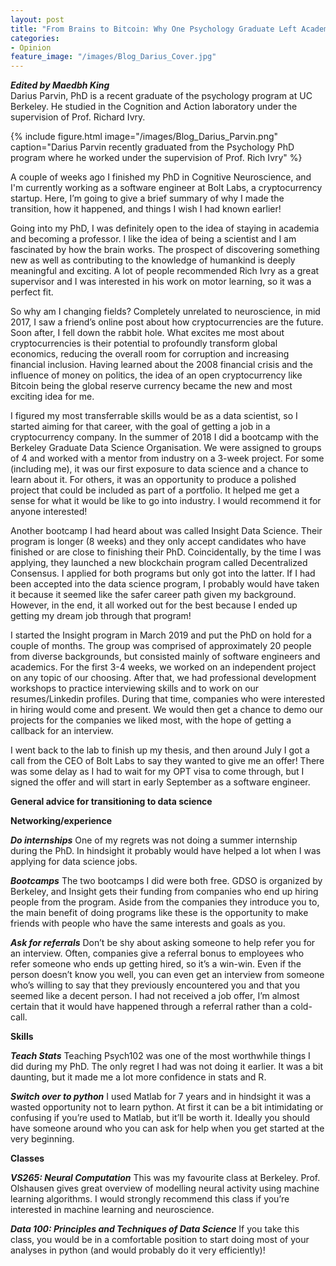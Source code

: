 ```yaml
---
layout: post
title: "From Brains to Bitcoin: Why One Psychology Graduate Left Academia for Industry"
categories: 
- Opinion
feature_image: "/images/Blog_Darius_Cover.jpg"
---
```

***Edited by Maedbh King***<br/>
Darius Parvin, PhD is a recent graduate of the psychology program at UC Berkeley. He studied in the Cognition and Action laboratory under the supervision of Prof. Richard Ivry. 

{% include figure.html image="/images/Blog_Darius_Parvin.png" caption="Darius Parvin recently graduated from the Psychology PhD program where he worked under the supervision of Prof. Rich Ivry" %}

A couple of weeks ago I finished my PhD in Cognitive Neuroscience, and I'm currently working as a software engineer at Bolt Labs, a cryptocurrency startup. Here, I’m going to give a brief summary of why I made the transition, how it happened, and things I wish I had known earlier! 

Going into my PhD, I was definitely open to the idea of staying in academia and becoming a professor. I like the idea of being a scientist and I am fascinated by how the brain works. The prospect of discovering something new as well as contributing to the knowledge of humankind is deeply meaningful and exciting. A lot of people recommended Rich Ivry as a great supervisor and I was interested in his work on motor learning, so it was a perfect fit.

So why am I changing fields? Completely unrelated to neuroscience, in mid 2017, I saw a friend’s online post about how cryptocurrencies are the future. Soon after, I fell down the rabbit hole. What excites me most about cryptocurrencies is their potential to profoundly transform global economics, reducing the overall room for corruption and increasing financial inclusion. Having learned about the 2008 financial crisis and the influence of money on politics, the idea of an open cryptocurrency like Bitcoin being the global reserve currency became the new and most exciting idea for me.

I figured my most transferrable skills would be as a data scientist, so I started aiming for that career, with the goal of getting a job in a cryptocurrency company. In the summer of 2018 I did a bootcamp with the Berkeley Graduate Data Science Organisation. We were assigned to groups of 4 and worked with a mentor from industry on a 3-week project. For some (including me), it was our first exposure to data science and a chance to learn about it. For others, it was an opportunity to produce a polished project that could be included as part of a portfolio. It helped me get a sense for what it would be like to go into industry. I would recommend it for anyone interested!

Another bootcamp I had heard about was called Insight Data Science. Their program is longer (8 weeks) and they only accept candidates who have finished or are close to finishing their PhD. Coincidentally, by the time I was applying, they launched a new blockchain program called Decentralized Consensus. I applied for both programs but only got into the latter. If I had been accepted into the data science program, I probably would have taken it because it seemed like the safer career path given my background. However, in the end, it all worked out for the best because I ended up getting my dream job through that program!

I started the Insight program in March 2019 and put the PhD on hold for a couple of months. The group was comprised of approximately 20 people from diverse backgrounds, but consisted mainly of software engineers and academics. For the first 3-4 weeks, we worked on an independent project on any topic of our choosing. After that, we had professional development workshops to practice interviewing skills and to work on our resumes/Linkedin profiles. During that time, companies who were interested in hiring would come and present.  We would then get a chance to demo our projects for the companies we liked most, with the hope of getting a callback for an interview. 

I went back to the lab to finish up my thesis, and then around July I got a call from the CEO of Bolt Labs to say they wanted to give me an offer! There was some delay as I had to wait for my OPT visa to come through, but I signed the offer and will start in early September as a software engineer.

**General advice for transitioning to data science**

**Networking/experience**

***Do internships***
One of my regrets was not doing a summer internship during the PhD. In hindsight it probably would have helped a lot when I was applying for data science jobs. 

***Bootcamps***
The two bootcamps I did were both free. GDSO is organized by Berkeley, and Insight gets their funding from companies who end up hiring people from the program. Aside from the companies they introduce you to, the main benefit of doing programs like these is the opportunity to make friends with people who have the same interests and goals as you.

***Ask for referrals***
Don’t be shy about asking someone to help refer you for an interview. Often, companies give a referral bonus to employees who refer someone who ends up getting hired, so it’s a win-win. Even if the person doesn’t know you well, you can even get an interview from someone who’s willing to say that they previously encountered you and that you seemed like a decent person. I had not received a job offer, I’m almost certain that it would have happened through a referral rather than a cold-call.  

**Skills**

***Teach Stats***
Teaching Psych102 was one of the most worthwhile things I did during my PhD. The only regret I had was not doing it earlier. It was a bit daunting, but it made me a lot more confidence in stats and R.

***Switch over to python***
I used Matlab for 7 years and in hindsight it was a wasted opportunity not to learn python. At first it can be a bit intimidating or confusing if you’re used to Matlab, but it’ll be worth it. Ideally you should have someone around who you can ask for help when you get started at the very beginning. 

**Classes**

***VS265: Neural Computation***
This was my favourite class at Berkeley. Prof. Olshausen gives great overview of modelling neural activity using machine learning algorithms. I would strongly recommend this class if you’re interested in machine learning and neuroscience.

***Data 100: Principles and Techniques of Data Science***
If you take this class, you would be in a comfortable position to start doing most of your analyses in python (and would probably do it very efficiently)!
